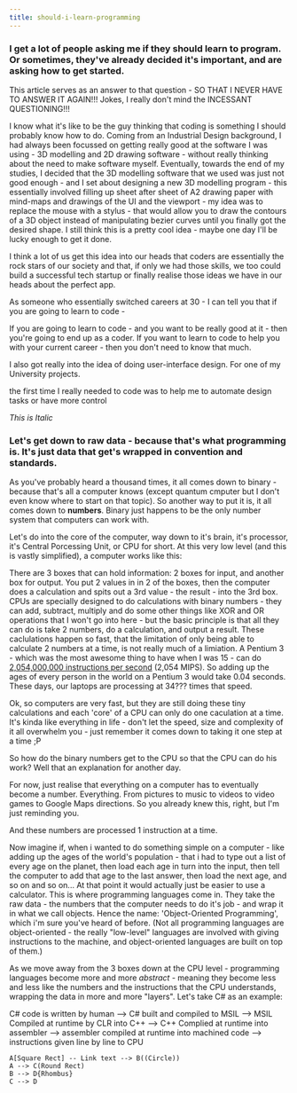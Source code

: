 ```yaml
---
title: should-i-learn-programming
---
```


### I get a lot of people asking me if they should learn to program. Or sometimes, they've already decided it's important, and are asking how to get started.

This article serves as an answer to that question - SO THAT I NEVER HAVE TO ANSWER IT AGAIN!!!  Jokes, I really don't mind the INCESSANT QUESTIONING!!!

I know what it's like to be the guy thinking that coding is something I should probably know how to do.  Coming from an Industrial Design background, I had always been focussed on getting really good at the software I was using - 3D modelling and 2D drawing software - without really thinking about the need to make software myself.  Eventually, towards the end of my studies, I decided that the 3D modelling software that we used was just not good enough - and I set about designing a new 3D modelling program - this essentially involved filling up sheet after sheet of A2 drawing paper with mind-maps and drawings of the UI and the viewport - my idea was to replace the mouse with a stylus - that would allow you to draw the contours of a 3D object instead of manipulating bezier curves until you finally got the desired shape. I still think this is a pretty cool idea - maybe one day I'll be lucky enough to get it done.

I think a lot of us get this idea into our heads that coders are essentially the rock stars of our society and that, if only we had those skills, we too could build a successful tech startup or finally realise those ideas we have in our heads about the perfect app.  

As someone who essentially switched careers at 30 - I can tell you that if you are going to learn to code - 

If you are going to learn to code - and you want to be really good at it - then you're going to end up as a coder. If you want to learn to code to help you with your current career - then you don't need to know that much. 


I also got really into the idea of doing user-interface design.  For one of my University projects.

 the first time I really needed to code was to help me to automate design tasks or have more control

*This is Italic*

### Let's get down to raw data - because that's what programming is. It's just data that get's wrapped in convention and standards.  

As you've probably heard a thousand times, it all comes down to binary - because that's all a computer knows (except quantum cmputer but I don't even know where to start on that topic). So another way to put it is, it all comes down to **numbers**. Binary just happens to be the only number system that computers can work with.

Let's do into the core of the computer, way down to it's brain, it's processor, it's Central Porcessing Unit, or CPU for short. At this very low level (and this is vastly simplified), a computer works like this:

There are 3 boxes that can hold information: 2 boxes for input, and another box for output. You put 2 values in in 2 of the boxes, then the computer does a calculation and spits out a 3rd value - the result - into the 3rd box. CPUs are specially designed to do calculations with binary numbers - they can add, subtract, multiply and do some other things like XOR and OR operations that I won't go into here - but the basic principle is that all they can do is take 2 numbers, do a calculation, and output a result.  These caclulations happen so fast, that the limitation of only being able to calculate 2 numbers at a time, is not really much of a limiation. A Pentium 3 - which was the most awesome thing to have when I was 15 - can do [2,054,000,000 instructions per second](https://en.wikipedia.org/wiki/Instructions_per_second) (2,054 MIPS). So adding up the ages of every person in the world on a Pentium 3 would take 0.04 seconds. These days, our laptops are processing at 34??? times that speed.

Ok, so computers are very fast, but they are still doing these tiny calculations and each 'core' of a CPU can only do one caculation at a time. It's kinda like everything in life - don't let the speed, size and complexity of it all overwhelm you - just remember it comes down to taking it one step at a time ;P

So how do the binary numbers get to the CPU so that the CPU can do his work? Well that an explanation for another day.

For now, just realise that everything on a computer has to eventually become a number. Everything. From pictures to music to videos to video games to Google Maps directions.  So you already knew this, right, but I'm just reminding you.

And these numbers are processed 1 instruction at a time.

Now imagine if, when i wanted to do something simple on a computer -  like adding up the ages of the world's population - that i had to type out a list of every age on the planet, then load each age in turn into the input, then tell the computer to add that age to the last answer, then load the next age, and so on and so on...  At that point it would actually just be easier to use a calculator. This is where programming languages come in.  They take the raw data - the numbers that the computer needs to do it's job - and wrap it in what we call objects.  Hence the name: 'Object-Oriented Programming', which i'm sure you've heard of before. (Not all programming languages are object-oriented - the really "low-level" languages are involved with giving instructions to the machine, and object-oriented languages are built on top of them.)

As we move away from the 3 boxes down at the CPU level - programming languages become more and more *abstract* - meaning they become less and less like the numbers and the instructions that the CPU understands, wrapping the data in more and more "layers". Let's take C# as an example:

C# code is written by human --> C# built and compiled to MSIL --> MSIL Compiled at runtime by CLR into C++ --> C++ Complied at runtime into assembler --> assembler compiled at runtime into machined code --> instructions given line by line to CPU


```graph
A[Square Rect] -- Link text --> B((Circle))
A --> C(Round Rect)
B --> D{Rhombus}
C --> D
```